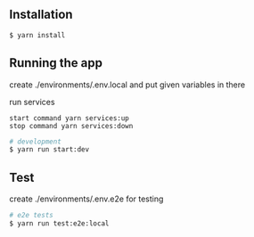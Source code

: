 
## Installation
```bash
$ yarn install
```

## Running the app
create ./environments/.env.local and put given variables in there

run services
```
start command yarn services:up
stop command yarn services:down
```

```bash
# development
$ yarn run start:dev
```

## Test
create ./environments/.env.e2e for  testing
```bash
# e2e tests
$ yarn run test:e2e:local
```
